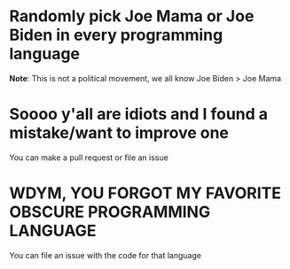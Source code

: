 # Randomly pick Joe Mama or Joe Biden in every programming language
**Note**: This is not a political movement, we all know Joe Biden > Joe Mama
# Soooo y'all are idiots and I found a mistake/want to improve one
You can make a pull request or file an issue
# WDYM, YOU FORGOT MY FAVORITE OBSCURE PROGRAMMING LANGUAGE
You can file an issue with the code for that language 
